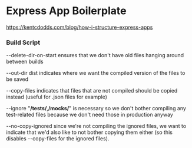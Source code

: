 # Express App Boilerplate

https://kentcdodds.com/blog/how-i-structure-express-apps

### Build Script
--delete-dir-on-start ensures that we don't have old files hanging around between builds

--out-dir dist indicates where we want the compiled version of the files to be saved

--copy-files indicates that files that are not compiled should be copied instead (useful for .json files for example)

--ignore \"**/__tests__/**,**/__mocks__/**\" is necessary so we don't bother compiling any test-related files because we don't need those in production anyway

--no-copy-ignored since we're not compiling the ignored files, we want to indicate that we'd also like to not bother copying them either (so this disables --copy-files for the ignored files).